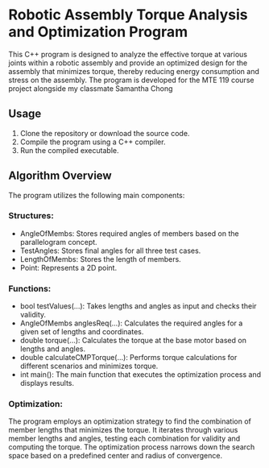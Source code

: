 # Robotic Assembly Torque Analysis and Optimization Program

This C++ program is designed to analyze the effective torque at various joints within a robotic assembly and provide an optimized design for the assembly that minimizes torque, thereby reducing energy consumption and stress on the assembly. The program is developed for the MTE 119 course project alongside my classmate Samantha Chong

## Usage
1. Clone the repository or download the source code.
2. Compile the program using a C++ compiler.
3. Run the compiled executable.

## Algorithm Overview
The program utilizes the following main components:

### Structures:
- AngleOfMembs: Stores required angles of members based on the parallelogram concept.
- TestAngles: Stores final angles for all three test cases.
- LengthOfMembs: Stores the length of members.
- Point: Represents a 2D point.

### Functions:
- bool testValues(...): Takes lengths and angles as input and checks their validity.
- AngleOfMembs anglesReq(...): Calculates the required angles for a given set of lengths and coordinates.
- double torque(...): Calculates the torque at the base motor based on lengths and angles.
- double calculateCMPTorque(...): Performs torque calculations for different scenarios and minimizes torque.
- int main(): The main function that executes the optimization process and displays results.

### Optimization:
The program employs an optimization strategy to find the combination of member lengths that minimizes the torque. It iterates through various member lengths and angles, testing each combination for validity and computing the torque. The optimization process narrows down the search space based on a predefined center and radius of convergence.
